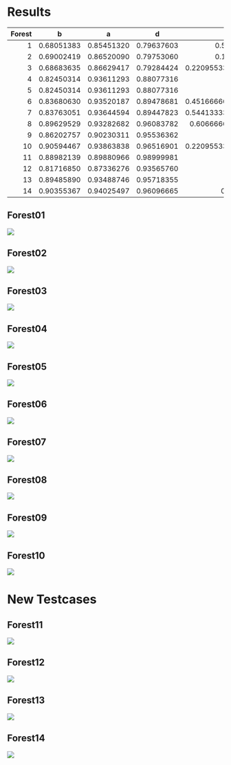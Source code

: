 # Results

| Forest | b          | a          | d          |                  w | Testcase                       |
|-------:|------------|------------|------------|-------------------:|--------------------------------|
|      1 | 0.68051383 | 0.85451320 | 0.79637603 |        0.55779666… | SherwoodForest                 |
|      2 | 0.69002419 | 0.86520090 | 0.79753060 |        0.14485333… | MadWorld                       |
|      3 | 0.68683635 | 0.86629417 | 0.79284424 | 0.2209553333333287 | BadMadWorld                    |
|      4 | 0.82450314 | 0.93611293 | 0.88077316 |             0.4003 | BitForest                      |
|      5 | 0.82450314 | 0.93611293 | 0.88077316 |             0.4003 | AnotherBitForest               |
|      6 | 0.83680630 | 0.93520187 | 0.89478681 | 0.4516666666666628 | GreatBitForest                 |
|      7 | 0.83763051 | 0.93644594 | 0.89447823 | 0.5441333333333329 | AnotherGreatBitForest          |
|      8 | 0.89629529 | 0.93282682 | 0.96083782 |  0.606666666666666 | LinearRadiusVariationForest    |
|      9 | 0.86202757 | 0.90230311 | 0.95536362 |            0.26648 | LinearRadiusVariationForest_2  |
|     10 | 0.90594467 | 0.93863838 | 0.96516901 | 0.2209553333333287 | BigLinearRadiusVariationForest |
|     11 | 0.88982139 | 0.89880966 | 0.98999981 |                    | RomanNonVariationForest        |
|     12 | 0.81716850 | 0.87336276 | 0.93565760 |            0.56280 | PalmenWald                     |
|     13 | 0.89485890 | 0.93488746 | 0.95718355 |            1.22900 | TeamKoelnWald                  |
|     14 | 0.90355367 | 0.94025497 | 0.96096665 |         0.69250000 |  GeneticExperimentationForest  |




## Forest01
![](./plots/forest01.svg)

## Forest02
![](./plots/forest02.svg)

## Forest03
![](./plots/forest03.svg)

## Forest04
![](./plots/forest04.svg)

## Forest05
![](./plots/forest05.svg)

## Forest06
![](./plots/forest06.svg)

## Forest07
![](./plots/forest07.svg)

## Forest08
![](./plots/forest08.svg)

## Forest09
![](./plots/forest09.svg)

## Forest10
![](./plots/forest10.svg)

# New Testcases

## Forest11
![](./plots/forest11.svg)

## Forest12
![](./plots/forest12.svg)

## Forest13
![](./plots/forest13.svg)

## Forest14
![](./plots/forest14.svg)
